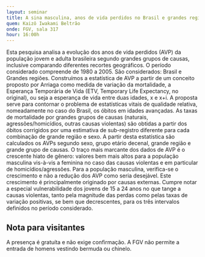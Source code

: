 ```yaml
---
layout: seminar
title: A sina masculina, anos de vida perdidos no Brasil e grandes regiões (1980-2005)
quem: Kaizô Iwakami Beltrão 
onde: FGV, sala 317
hour: 16:00h
---
```


Esta pesquisa analisa a evolução dos anos de vida perdidos (AVP) da
população jovem e adulta brasileira segundo grandes grupos de causas,
inclusive comparando diferentes recortes geográficos. O período
considerado compreende de 1980 a 2005. São considerados: Brasil e
Grandes regiões. Construímos a estatística de AVP a partir de um
conceito proposto por Arriaga como medida de variação da mortalidade,
a Esperança Temporária de Vida (ETV, Temporary Life Expectancy, no
original), ou seja a esperança de vida entre duas idades, x e x+i. A
proposta serve para contornar o problema de estatísticas vitais de
qualidade relativa, nomeadamente no caso do Brasil, os óbitos em
idades avançadas. As taxas de mortalidade por grandes grupos de causas
(naturais, agressões/homicídios, outras causas violentas) são obtidas
a partir dos óbitos corrigidos por uma estimativa de sub-registro
diferente para cada combinação de grande região e sexo. A partir desta
estatística são calculados os AVPs segundo sexo, grupo etário decenal,
grande região e grande grupo de causas. O traço mais marcante dos
dados de AVP é o crescente hiato de gênero: valores bem mais altos
para a população masculina vis-à-vis a feminina no caso das causas
violentas e em particular de homicídios/agressões. Para a população
masculina, verifica-se o crescimento e não a redução dos AVP como
seria desejável. Este crescimento é principalmente originado por
causas externas. Cumpre notar a especial vulnerabilidade dos jovens de
15 a 24 anos no que tange a causas violentas, tanto pela magnitude das
perdas como pelas taxas de variação positivas, se bem que
decrescentes, para os três intervalos definidos no período
considerado.


## Nota para visitantes

A presença é gratuíta e não exige confirmação. A FGV não permite a
entrada de homens vestindo bermuda ou chinelo.
